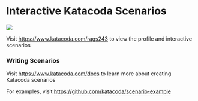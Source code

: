 # Interactive Katacoda Scenarios

[![](http://shields.katacoda.com/katacoda/rags243/count.svg)](https://www.katacoda.com/rags243 "Get your profile on Katacoda.com")

Visit https://www.katacoda.com/rags243 to view the profile and interactive scenarios

### Writing Scenarios
Visit https://www.katacoda.com/docs to learn more about creating Katacoda scenarios

For examples, visit https://github.com/katacoda/scenario-example
